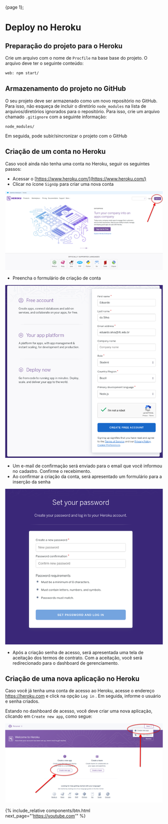 {page 1};
# Deploy no Heroku

## Preparação do projeto para o Heroku

Crie um arquivo com o nome de `Procfile` na base base do projeto. O arquivo deve ter o seguinte conteúdo:

```bash
web: npm start/
```

## Armazenamento do projeto no GitHub

O seu projeto deve ser armazenado como um novo repositório no GitHub. Para isso, não esqueça de incluir o diretório `node_modules` na lista de arquivos/diretórios ignorados para o repositório. Para isso, crie um arquivo chamado `.gitignore` com a seguinte informação:

```gitignore
node_modules/
```

Em seguida, pode subir/sincronizar o projeto com o GitHub

## Criação de um conta no Heroku

Caso você ainda não tenha uma conta no Heroku, seguir os seguintes passos:

* Acessar o [https://www.heroku.com/](https://www.heroku.com/)
* Clicar no ícone `SignUp` para criar uma nova conta

![](/.gitbook/assets/Heroku-Home.png)

* Preencha o formulário de criação de conta

![](.gitbook/assets/Heroku-SignUpForm.png)

* Um e-mail de confirmação será enviado para o email que você informou no cadastro. Confirme o recebimento.
* Ao confirmar a criação da conta, será apresentado um formulário para a inserção da senha

![](.gitbook/assets/Heroku-AccountActivation.png)

* Após a criação senha de acesso, será apresentada uma tela de aceitação dos termos de contrato. Com a aceitação, você será redirecionado para o dashboard de gerenciamento.

## Criação de uma nova aplicação no Heroku

Caso você já tenha uma conta de acesso ao Heroku, acesse o endereço https://heroku.com e click na opção `Log in` . Em seguida, informe o usuário e senha criados.

Estando no dashboard de acesso, você deve criar uma nova aplicação, clicando em `Create new app`, como segue:

![](.gitbook/assets/image.png)

{% include_relative components/btn.html next_page="'https://youtube.com'" %}